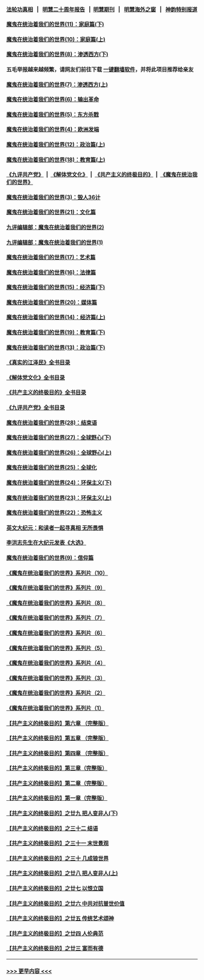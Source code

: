 #### [法轮功真相](https://github.com/gfw-breaker/truth/blob/master/README.md?t=0) &nbsp;&nbsp;|&nbsp;&nbsp; [明慧二十周年报告](https://github.com/gfw-breaker/mh-reports/blob/master/README.md?t=0) &nbsp;&nbsp;|&nbsp;&nbsp;[明慧期刊](https://github.com/gfw-breaker/mh-qikan) &nbsp;&nbsp;|&nbsp;&nbsp; [明慧海外之窗](https://github.com/gfw-breaker/mh-news/blob/master/README.md?t=0) &nbsp;&nbsp;|&nbsp;&nbsp; [神韵特别报道](https://github.com/gfw-breaker/mh-news/blob/master/shenyun.md?t=0)
#### [魔鬼在统治着我们的世界(11)：家庭篇(下)](../pages/nsc422/n10440961.md?t=12121150) 
#### [魔鬼在统治着我们的世界(10)：家庭篇(上)](../pages/nsc422/n10435448.md?t=12121150) 
#### [魔鬼在统治着我们的世界(8)：渗透西方(下)](../pages/nsc422/n10429603.md?t=12121150) 
#### 五毛举报越来越频繁，请网友们前往下载 [一键翻墙软件](https://github.com/gfw-breaker/ssr-accounts)，并将此项目推荐给亲友
#### [魔鬼在统治着我们的世界(7)：渗透西方(上)](../pages/nsc422/n10426013.md?t=12121150) 
#### [魔鬼在统治着我们的世界(6)：输出革命](../pages/nsc422/n10421536.md?t=12121150) 
#### [魔鬼在统治着我们的世界(5)：东方杀戮](../pages/nsc422/n10417707.md?t=12121150) 
#### [魔鬼在统治着我们的世界(4)：欧洲发端](../pages/nsc422/n10414890.md?t=12121150) 
#### [魔鬼在统治着我们的世界(12)：政治篇(上)](../pages/nsc422/n10444576.md?t=12121150) 
#### [魔鬼在统治着我们的世界(18)：教育篇(上)](../pages/nsc422/n10526970.md?t=12121150) 
#### [《九评共产党》](https://github.com/begood0513/9ping.md/blob/master/README.md) &nbsp;|&nbsp; [《解体党文化》](../../../../jtdwh.md/blob/master/README.md)  &nbsp;|&nbsp; [《共产主义的终极目的》](../../../../gczydzjmd.md/blob/master/README.md) &nbsp;|&nbsp; [《魔鬼在统治我们的世界》](../../../../mgztzwmdsj.md/blob/master/README.md) 
#### [魔鬼在统治着我们的世界(3)：毁人36计](../pages/nsc422/n10411583.md?t=12121150) 
#### [魔鬼在统治着我们的世界(21)：文化篇](../pages/nsc422/n10597706.md?t=12121150) 
#### [九评编辑部：魔鬼在统治着我们的世界(2)](../pages/nsc422/n10410036.md?t=12121150) 
#### [九评编辑部：魔鬼在统治着我们的世界(1)](../pages/nsc422/n10406825.md?t=12121150) 
#### [魔鬼在统治着我们的世界(17)：艺术篇](../pages/nsc422/n10499093.md?t=12121150) 
#### [魔鬼在统治着我们的世界(16)：法律篇](../pages/nsc422/n10485969.md?t=12121150) 
#### [魔鬼在统治着我们的世界(15)：经济篇(下)](../pages/nsc422/n10469975.md?t=12121150) 
#### [魔鬼在统治着我们的世界(20)：媒体篇](../pages/nsc422/n10586579.md?t=12121150) 
#### [魔鬼在统治着我们的世界(14)：经济篇(上)](../pages/nsc422/n10457370.md?t=12121150) 
#### [魔鬼在统治着我们的世界(19)：教育篇(下)](../pages/nsc422/n10564808.md?t=12121150) 
#### [魔鬼在统治着我们的世界(13)：政治篇(下)](../pages/nsc422/n10448270.md?t=12121150) 
#### [《真实的江泽民》全书目录](../pages/nsc422/n13721399.md?t=12121150) 
#### [《解体党文化》全书目录](../pages/nsc422/n13721157.md?t=12121150) 
#### [《共产主义的终极目的》全书目录](../pages/nsc422/n13721048.md?t=12121150) 
#### [《九评共产党》全书目录](../pages/nsc422/n13708085.md?t=12121150) 
#### [魔鬼在统治着我们的世界(28)：结束语](../pages/nsc422/n10936246.md?t=12121150) 
#### [魔鬼在统治着我们的世界(27)：全球野心(下)](../pages/nsc422/n10928319.md?t=12121150) 
#### [魔鬼在统治着我们的世界(26)：全球野心(上)](../pages/nsc422/n10900318.md?t=12121150) 
#### [魔鬼在统治着我们的世界(25)：全球化](../pages/nsc422/n10788205.md?t=12121150) 
#### [魔鬼在统治着我们的世界(24)：环保主义(下)](../pages/nsc422/n10695307.md?t=12121150) 
#### [魔鬼在统治着我们的世界(23)：环保主义(上)](../pages/nsc422/n10688613.md?t=12121150) 
#### [魔鬼在统治着我们的世界(22)：恐怖主义](../pages/nsc422/n10614727.md?t=12121150) 
#### [英文大纪元：和读者一起寻真相 无所畏惧](../pages/nsc422/n12542027.md?t=12121150) 
#### [李洪志先生在大纪元发表《大选》](../pages/nsc422/n12534746.md?t=12121150) 
#### [魔鬼在统治着我们的世界(9)：信仰篇](../pages/nsc422/n10432159.md?t=12121150) 
#### [《魔鬼在统治着我们的世界》系列片（10）](../pages/nsc422/n12292670.md?t=12121150) 
#### [《魔鬼在统治着我们的世界》系列片（9）](../pages/nsc422/n12290859.md?t=12121150) 
#### [《魔鬼在统治着我们的世界》系列片（8）](../pages/nsc422/n12287445.md?t=12121150) 
#### [《魔鬼在统治着我们的世界》系列片（7）](../pages/nsc422/n12283425.md?t=12121150) 
#### [《魔鬼在统治着我们的世界》系列片（6）](../pages/nsc422/n12282314.md?t=12121150) 
#### [《魔鬼在统治着我们的世界》系列片（5）](../pages/nsc422/n12281419.md?t=12121150) 
#### [《魔鬼在统治着我们的世界》系列片（4）](../pages/nsc422/n12274024.md?t=12121150) 
#### [《魔鬼在统治着我们的世界》系列片（3）](../pages/nsc422/n12271322.md?t=12121150) 
#### [《魔鬼在统治着我们的世界》系列片（2）](../pages/nsc422/n12269049.md?t=12121150) 
#### [《魔鬼在统治着我们的世界》系列片（1）](../pages/nsc422/n12267575.md?t=12121150) 
#### [【共产主义的终极目的】第六章 （完整版）](../pages/nsc422/n11428913.md?t=12121150) 
#### [【共产主义的终极目的】第五章 （完整版）](../pages/nsc422/n11428912.md?t=12121150) 
#### [【共产主义的终极目的】第四章 （完整版）](../pages/nsc422/n11428907.md?t=12121150) 
#### [【共产主义的终极目的】第三章（完整版）](../pages/nsc422/n11428848.md?t=12121150) 
#### [【共产主义的终极目的】第二章（完整版）](../pages/nsc422/n11428831.md?t=12121150) 
#### [【共产主义的终极目的】第一章（完整版）](../pages/nsc422/n11417651.md?t=12121150) 
#### [【共产主义的终极目的】之廿九 把人变非人(下)](../pages/nsc422/n11344140.md?t=12121150) 
#### [【共产主义的终极目的】之三十二 结语](../pages/nsc422/n11360535.md?t=12121150) 
#### [【共产主义的终极目的】之三十一 末世景观](../pages/nsc422/n11351129.md?t=12121150) 
#### [【共产主义的终极目的】之三十 几成狼世界](../pages/nsc422/n11348280.md?t=12121150) 
#### [【共产主义的终极目的】之廿八 把人变非人(上)](../pages/nsc422/n11340492.md?t=12121150) 
#### [【共产主义的终极目的】之廿七 以恨立国](../pages/nsc422/n11336944.md?t=12121150) 
#### [【共产主义的终极目的】之廿六 中共对抗普世价值](../pages/nsc422/n11324785.md?t=12121150) 
#### [【共产主义的终极目的】之廿五 传统艺术颂神](../pages/nsc422/n11296396.md?t=12121150) 
#### [【共产主义的终极目的】之廿四 人伦典范](../pages/nsc422/n11296397.md?t=12121150) 
#### [【共产主义的终极目的】之廿三 富而有德](../pages/nsc422/n11283598.md?t=12121150) 

----
#### [ >>> 更早内容 <<< ](../indexes/nsc422-earlier.md)
